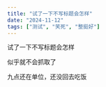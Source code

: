 ```yaml
---
title: "试了一下不写标题会怎样" 
date: "2024-11-12"
tags: ["测试", "笑死", "整挺好"] 
---
```


试了一下不写标题会怎样

似乎就不会抓取了

九点还在单位，还没回去吃饭
